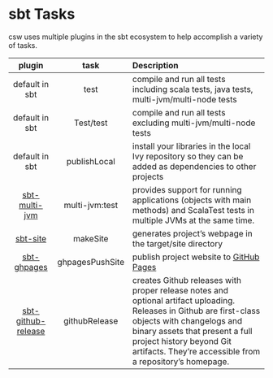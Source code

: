 # sbt Tasks
csw uses multiple plugins in the sbt ecosystem to help accomplish a variety of tasks. 

| plugin         | task            | Description               |
| :------------: |:--------------: | :-------------------------|
| default in sbt | test            | compile and run all tests including scala tests, java tests, multi-jvm/multi-node tests |
| default in sbt | Test/test       | compile and run all tests excluding multi-jvm/multi-node tests |
| default in sbt | publishLocal    | install your libraries in the local Ivy repository so they can be added as dependencies to other projects |       
| [sbt-multi-jvm](https://pekko.apache.org/docs/pekko/current/multi-jvm-testing.html) | multi-jvm:test  | provides support for running applications (objects with main methods) and ScalaTest tests in multiple JVMs at the same time. |
| [sbt-site](https://www.scala-sbt.org/sbt-site/) | makeSite | generates project’s webpage in the target/site directory|
| [sbt-ghpages](https://github.com/sbt/sbt-ghpages) | ghpagesPushSite | publish project website to [GitHub Pages](https://pages.github.com/)|
| [sbt-github-release](https://github.com/ohnosequences/sbt-github-release) | githubRelease | creates Github releases with proper release notes and optional artifact uploading. Releases in Github are first-class objects with changelogs and binary assets that present a full project history beyond Git artifacts. They’re accessible from a repository’s homepage.|
